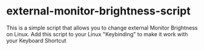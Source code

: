 # external-monitor-brightness-script
This is a simple script that allows you to change external Monitor Brightness on Linux. Add this script to your Linux "Keybinding" to make it work with your Keyboard Shortcut
